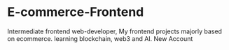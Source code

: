 # E-commerce-Frontend
Intermediate frontend web-developer,
My frontend projects majorly based on ecommerce.
learning blockchain, web3 and AI.
New Account
